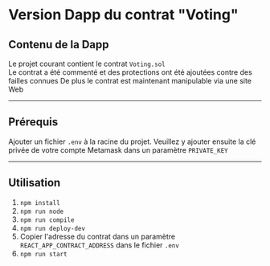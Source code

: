 # Version Dapp du contrat "Voting"

## Contenu de la Dapp

Le projet courant contient le contrat `Voting.sol`\
Le contrat a été commenté et des protections ont été ajoutées contre des failles connues
De plus le contrat est maintenant manipulable via une site Web
___________________________________________________________________________________________________________________________________________
## Prérequis

Ajouter un fichier `.env` à la racine du projet.
Veuillez y ajouter ensuite la clé privée de votre compte Metamask dans un paramètre `PRIVATE_KEY`
___________________________________________________________________________________________________________________________________________
## Utilisation

1. `npm install`
2. `npm run node`
3. `npm run compile`
4. `npm run deploy-dev`
5. Copier l'adresse du contrat dans un paramètre `REACT_APP_CONTRACT_ADDRESS` dans le fichier `.env`
6. `npm run start`